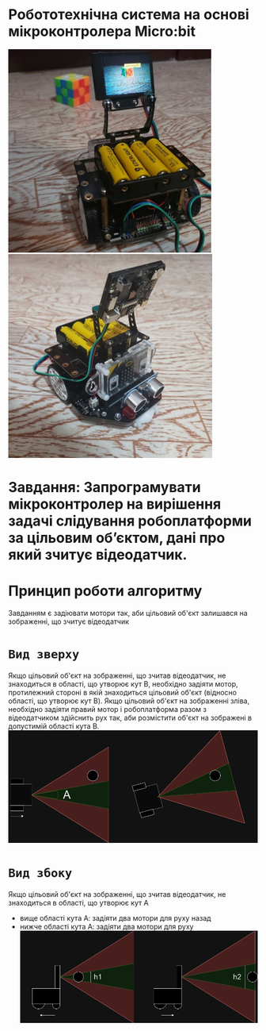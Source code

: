 # Робототехнічна система на основі мікроконтролера Micro:bit
![alt text](https://github.com/lnterestingToTry/microbit-huskylens-maqueen/blob/main/img/rob1.png)
![alt text](https://github.com/lnterestingToTry/microbit-huskylens-maqueen/blob/main/img/rob2.png)

# Завдання: Запрограмувати мікроконтролер на вирішення задачі слідування робоплатформи за цільовим об’єктом, дані про який зчитує відеодатчик.

# Принцип роботи алгоритму
Завданням є задіювати мотори так, аби цільовий об'єкт залишався на зображенні, що зчитує відеодатчик


# `Вид зверху`
Якщо цільовий об'єкт на зображенні, що зчитав відеодатчик, не знаходиться в області, що утворює кут B, необхідно задіяти мотор, протилежний стороні в якій знаходиться цільовий об'єкт (відносно області, що утворює кут B). Якщо цільовий об'єкт на зображенні зліва, необхідно задіяти правий мотор і робоплатформа разом з відеодатчиком здійснить рух так, аби розмістити об'єкт на зображені в допустимій області кута B.
![alt text](https://github.com/lnterestingToTry/microbit-huskylens-maqueen/blob/main/img/top.png)




# `Вид збоку`
Якщо цільовий об'єкт на зображенні, що зчитав відеодатчик, не знаходиться в області, що утворює кут А
- вище області кута А: задіяти два мотори для руху назад
- нижче області кута А: задіяти два мотори для руху 
![alt text](https://github.com/lnterestingToTry/microbit-huskylens-maqueen/blob/main/img/side.png)
